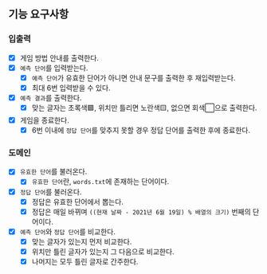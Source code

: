 ## 기능 요구사항
### 입출력
 - [x] 게임 방법 안내를 출력한다.
 - [x] `예측 단어`를 입력받는다.
   - [x] `예측 단어`가 유효한 단어가 아니면 안내 문구를 출력한 후 재입력받는다.
   - [x] 최대 6번 입력받을 수 있다.
 - [x] `예측 결과`를 출력한다.
   - [x] 맞는 글자는 초록색🟩, 위치만 틀리면 노란색🟨, 없으면 회색⬜으로 출력한다.
 - [x] 게임을 종료한다.
   - [x] 6번 이내에 `정답 단어`를 맞추지 못할 경우 정답 단어를 출력한 후에 종료한다.
 
### 도메인
 - [x] `유효한 단어`를 불러온다.
   - [x] `유효한 단어`란, `words.txt`에 존재하는 단어이다.
 - [x] `정답 단어`를 불러온다.
   - [x] 정답은 유효한 단어에서 뽑는다. 
   - [x] 정답은 매일 바뀌며 `((현재 날짜 - 2021년 6월 19일) % 배열의 크기)` 번째의 단어이다.
 - [x] `예측 단어`와 `정답 단어`를 비교한다.
   - [x] 맞는 글자가 있는지 먼저 비교한다.
   - [x] 위치만 틀린 글자가 있는지 그 다음으로 비교한다.
   - [x] 나머지는 모두 틀린 글자로 간주한다.
